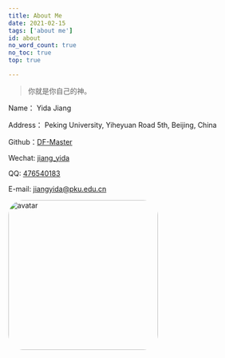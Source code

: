 ```yaml
---
title: About Me
date: 2021-02-15
tags: ['about me']
id: about
no_word_count: true
no_toc: true
top: true

---
```









> 你就是你自己的神。



Name： Yida Jiang

Address： Peking University, Yiheyuan Road 5th, Beijing, China

Github：[DF-Master](https://github.com/DF-Master)

Wechat: [jiang_yida](https://img.imgdb.cn/item/602a8bea3ffa7d37b36ee8a8.png)

QQ: [476540183](https://img.imgdb.cn/item/602a8cdc3ffa7d37b36f4256.png)

E-mail: jiangyida@pku.edu.cn

<!-- more -->

<!-- ![japan.jpg](https://img.imgdb.cn/item/602a90123ffa7d37b3703c03.jpg) -->

<img src="https://img.imgdb.cn/item/602a90123ffa7d37b3703c03.jpg" alt="avatar" width="300" style="border-radius:10%"/>



